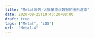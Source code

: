 ```yaml
---
title: "Metal系列-大批量顶点数据的图形渲染"
date: 2020-08-25T10:43:20+08:00
draft: true
tags: ["Metal", "iOS"]
url:  "Metal-4"
---
```



